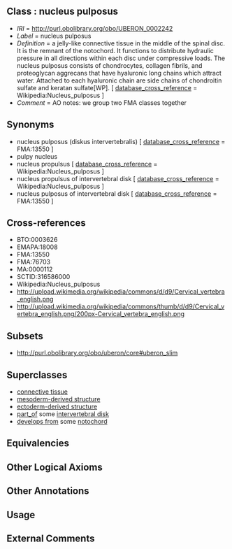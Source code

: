 
## Class : nucleus pulposus

 * *IRI* = http://purl.obolibrary.org/obo/UBERON_0002242
 * *Label* = nucleus pulposus
 * *Definition* = a jelly-like connective tissue in the middle of the spinal disc. It is the remnant of the notochord. It functions to distribute hydraulic pressure in all directions within each disc under compressive loads. The nucleus pulposus consists of chondrocytes, collagen fibrils, and proteoglycan aggrecans that have hyaluronic long chains which attract water. Attached to each hyaluronic chain are side chains of chondroitin sulfate and keratan sulfate[WP]. [ [database_cross_reference](../../ef/oboInOwl#hasDbXref.md) = Wikipedia:Nucleus_pulposus ]
 * *Comment* = AO notes: we group two FMA classes together

## Synonyms

 * nucleus pulposus (diskus intervertebralis) [ [database_cross_reference](../../ef/oboInOwl#hasDbXref.md) = FMA:13550 ]
 * pulpy nucleus
 * nucleus propulsus [ [database_cross_reference](../../ef/oboInOwl#hasDbXref.md) = Wikipedia:Nucleus_pulposus ]
 * nucleus propulsus of intervertebral disk [ [database_cross_reference](../../ef/oboInOwl#hasDbXref.md) = Wikipedia:Nucleus_pulposus ]
 * nucleus pulposus of intervertebral disk [ [database_cross_reference](../../ef/oboInOwl#hasDbXref.md) = FMA:13550 ]

## Cross-references

 * BTO:0003626
 * EMAPA:18008
 * FMA:13550
 * FMA:76703
 * MA:0000112
 * SCTID:316586000
 * Wikipedia:Nucleus_pulposus
 * http://upload.wikimedia.org/wikipedia/commons/d/d9/Cervical_vertebra_english.png
 * http://upload.wikimedia.org/wikipedia/commons/thumb/d/d9/Cervical_vertebra_english.png/200px-Cervical_vertebra_english.png

## Subsets

 * http://purl.obolibrary.org/obo/uberon/core#uberon_slim

## Superclasses

 * [connective tissue](../../UBERON/84/UBERON_0002384.md)
 * [mesoderm-derived structure](../../UBERON/20/UBERON_0004120.md)
 * [ectoderm-derived structure](../../UBERON/21/UBERON_0004121.md)
 * [part_of](../../BFO/50/BFO_0000050.md) some [intervertebral disk](../../UBERON/66/UBERON_0001066.md)
 * [develops from](../../RO/02/RO_0002202.md) some [notochord](../../UBERON/28/UBERON_0002328.md)

## Equivalencies


## Other Logical Axioms


## Other Annotations


## Usage


## External Comments


